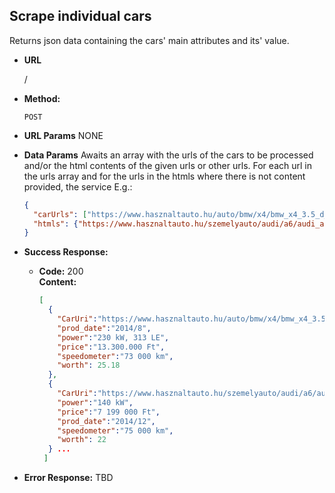 **Scrape individual cars**
----
  Returns json data containing the cars' main attributes and its' value.

* **URL**

  /

* **Method:**

  `POST`
  
*  **URL Params**
    NONE

* **Data Params**
  Awaits an array with the urls of the cars to be processed and/or the html contents of the given urls or other urls. For each url in the urls array and for the urls in the htmls where there is not content provided, the service  E.g.:
  ```json
  {
    "carUrls": ["https://www.hasznaltauto.hu/auto/bmw/x4/bmw_x4_3.5_d_automata_m-packet.x-line.313le-11200623"],
    "htmls": {"https://www.hasznaltauto.hu/szemelyauto/audi/a6/audi_a6_2_0_tdi_ultra_75_000_km_sz_konyv_s_mentes-12769076": "*html_conent*", "http://otherurl.com":""}
  }
  ```
  
* **Success Response:**

  * **Code:** 200 <br />
    **Content:** 
    ```json
    [
      {
        "CarUri":"https://www.hasznaltauto.hu/auto/bmw/x4/bmw_x4_3.5_d_automata_m-packet.x-line.313le-11200623",
        "prod_date":"2014/8",
        "power":"230 kW, 313 LE",
        "price":"13.300.000 Ft",
        "speedometer":"73 000 km",
        "worth": 25.18
      },
      {
        "CarUri":"https://www.hasznaltauto.hu/szemelyauto/audi/a6/audi_a6_2_0_tdi_ultra_75_000_km_sz_konyv_s_mentes-12769076",
        "power":"140 kW",
        "price":"7 199 000 Ft",
        "prod_date":"2014/12",
        "speedometer":"75 000 km",
        "worth": 22
      } ...
     ]
    ```
 
* **Error Response:**
TBD
